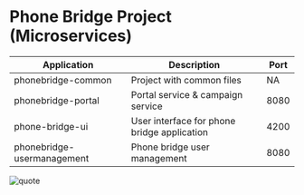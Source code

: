 # Phone Bridge Project (Microservices)

| Application  | Description | Port |
| ------------- | ------------- | ------------- |
| phonebridge-common  | Project with common files  | NA  |
| phonebridge-portal  | Portal service & campaign service  | 8080  |
| phone-bridge-ui  | User interface for phone bridge application  | 4200  |
| phonebridge-usermanagement  | Phone bridge user management  | 8080  |

![quote](https://www.success.com/wp-content/uploads/legacy/sites/default/files/new3.jpg)

